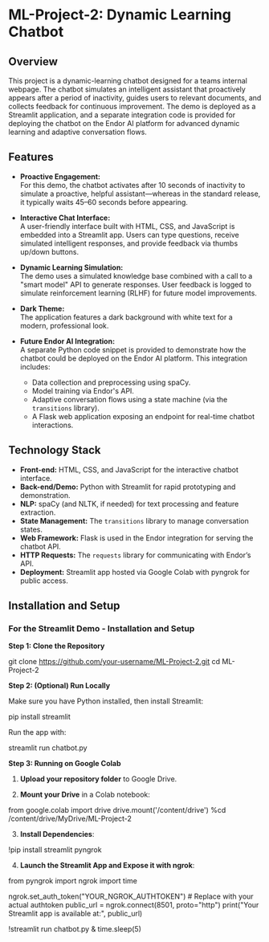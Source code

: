 # ML-Project-2: Dynamic Learning Chatbot

## Overview

This project is a dynamic-learning chatbot designed for a teams internal webpage. The chatbot simulates an intelligent assistant that proactively appears after a period of inactivity, guides users to relevant documents, and collects feedback for continuous improvement. The demo is deployed as a Streamlit application, and a separate integration code is provided for deploying the chatbot on the Endor AI platform for advanced dynamic learning and adaptive conversation flows.

## Features

- **Proactive Engagement:**  
  For this demo, the chatbot activates after 10 seconds of inactivity to simulate a proactive, helpful assistant—whereas in the standard release, it typically waits 45–60 seconds before appearing.

- **Interactive Chat Interface:**  
  A user-friendly interface built with HTML, CSS, and JavaScript is embedded into a Streamlit app. Users can type questions, receive simulated intelligent responses, and provide feedback via thumbs up/down buttons.

- **Dynamic Learning Simulation:**  
  The demo uses a simulated knowledge base combined with a call to a "smart model" API to generate responses. User feedback is logged to simulate reinforcement learning (RLHF) for future model improvements.

- **Dark Theme:**  
  The application features a dark background with white text for a modern, professional look.

- **Future Endor AI Integration:**  
  A separate Python code snippet is provided to demonstrate how the chatbot could be deployed on the Endor AI platform. This integration includes:
  - Data collection and preprocessing using spaCy.
  - Model training via Endor's API.
  - Adaptive conversation flows using a state machine (via the `transitions` library).
  - A Flask web application exposing an endpoint for real-time chatbot interactions.

## Technology Stack

- **Front-end:** HTML, CSS, and JavaScript for the interactive chatbot interface.
- **Back-end/Demo:** Python with Streamlit for rapid prototyping and demonstration.
- **NLP:** spaCy (and NLTK, if needed) for text processing and feature extraction.
- **State Management:** The `transitions` library to manage conversation states.
- **Web Framework:** Flask is used in the Endor integration for serving the chatbot API.
- **HTTP Requests:** The `requests` library for communicating with Endor’s API.
- **Deployment:** Streamlit app hosted via Google Colab with pyngrok for public access.

## Installation and Setup

### For the Streamlit Demo - Installation and Setup

**Step 1: Clone the Repository**

git clone https://github.com/your-username/ML-Project-2.git
cd ML-Project-2

**Step 2: (Optional) Run Locally**

Make sure you have Python installed, then install Streamlit:

pip install streamlit

Run the app with:

streamlit run chatbot.py

**Step 3: Running on Google Colab**

1. **Upload your repository folder** to Google Drive.

2. **Mount your Drive** in a Colab notebook:

from google.colab import drive
drive.mount('/content/drive')
%cd /content/drive/MyDrive/ML-Project-2

3. **Install Dependencies**:

!pip install streamlit pyngrok

4. **Launch the Streamlit App and Expose it with ngrok**:

from pyngrok import ngrok
import time

ngrok.set_auth_token("YOUR_NGROK_AUTHTOKEN")  # Replace with your actual authtoken
public_url = ngrok.connect(8501, proto="http")
print("Your Streamlit app is available at:", public_url)

!streamlit run chatbot.py &
time.sleep(5)



